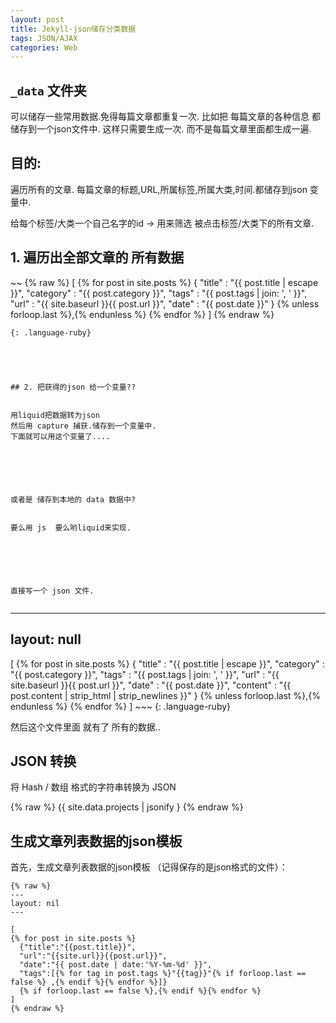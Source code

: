 ```yaml
---
layout: post
title: Jekyll-json储存分类数据
tags: JSON/AJAX
categories: Web
---
```


## `_data` 文件夹
可以储存一些常用数据.免得每篇文章都重复一次.
比如把 每篇文章的各种信息 都储存到一个json文件中.
这样只需要生成一次. 而不是每篇文章里面都生成一遍.



## 目的:
遍历所有的文章.
每篇文章的标题,URL,所属标签,所属大类,时间.都储存到json 变量中.  

给每个标签/大类一个自己名字的id → 用来筛选 被点击标签/大类下的所有文章.




## 1. 遍历出全部文章的 所有数据


\~\~
{% raw %}
[
  {% for post in site.posts %}
	{
	  "title"    : "{{ post.title | escape }}",
	  "category" : "{{ post.category }}",
	  "tags"     : "{{ post.tags | join: ', ' }}",
	  "url"      : "{{ site.baseurl }}{{ post.url }}",
	  "date"     : "{{ post.date }}"
	} {% unless forloop.last %},{% endunless %}
  {% endfor %}
]
{% endraw %}
~~~
{: .language-ruby}





## 2. 把获得的json 给一个变量??


用liquid把数据转为json
然后用 capture 捕获.储存到一个变量中.
下面就可以用这个变量了....






或者是 储存到本地的 data 数据中? 


要么用 js  要么哟liquid来实现. 






直接写一个 json 文件. 


~~~
---
layout: null
---
[
  {% for post in site.posts %}
	{
	  "title"    : "{{ post.title | escape }}",
	  "category" : "{{ post.category }}",
	  "tags"     : "{{ post.tags | join: ', ' }}",
	  "url"      : "{{ site.baseurl }}{{ post.url }}",
	  "date"     : "{{ post.date }}",
	  "content"  : "{{ post.content | strip_html | strip_newlines }}"
	} {% unless forloop.last %},{% endunless %}
  {% endfor %}
]
\~\~\~
{: .language-ruby}




然后这个文件里面  就有了 所有的数据..








## JSON 转换
将 Hash / 数组 格式的字符串转换为 JSON

{% raw %}
{{ site.data.projects | jsonify }
{% endraw %}





## 生成文章列表数据的json模板
 
首先，生成文章列表数据的json模板
（记得保存的是json格式的文件）：

	{% raw %}
	---
	layout: nil
	---
	
	[
	{% for post in site.posts %}
	  {"title":"{{post.title}}", 
	  "url":"{{site.url}}{{post.url}}", 
	  "date":"{{ post.date | date:'%Y-%m-%d' }}", 
	  "tags":[{% for tag in post.tags %}"{{tag}}"{% if forloop.last == false %} ,{% endif %}{% endfor %}]}
	  {% if forloop.last == false %},{% endif %}{% endfor %}
	]
	{% endraw %}



